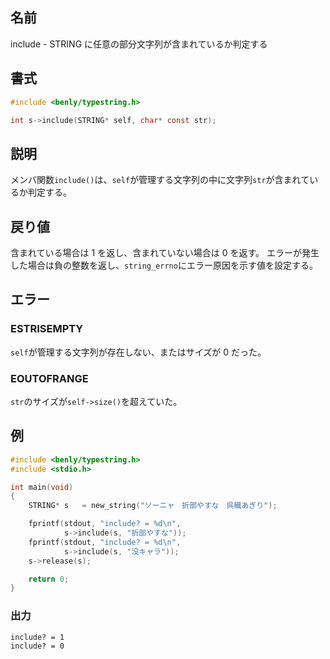## 名前

include - STRING に任意の部分文字列が含まれているか判定する

## 書式

```c
#include <benly/typestring.h>

int s->include(STRING* self, char* const str);
```

## 説明

メンバ関数`include()`は、`self`が管理する文字列の中に文字列`str`が含まれているか判定する。

## 戻り値

含まれている場合は 1 を返し、含まれていない場合は 0 を返す。
エラーが発生した場合は負の整数を返し、`string_errno`にエラー原因を示す値を設定する。

## エラー

### ESTRISEMPTY

`self`が管理する文字列が存在しない、またはサイズが 0 だった。

### EOUTOFRANGE

`str`のサイズが`self->size()`を超えていた。

## 例

```c
#include <benly/typestring.h>
#include <stdio.h>

int main(void)
{
    STRING* s   = new_string("ソーニャ　折部やすな　呉織あぎり");

    fprintf(stdout, "include? = %d\n",
            s->include(s, "折部やすな"));
    fprintf(stdout, "include? = %d\n",
            s->include(s, "没キャラ"));
    s->release(s);

    return 0;
}
```

### 出力

```
include? = 1
include? = 0
```
